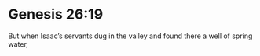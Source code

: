 # Genesis 26:19

But when Isaac’s servants dug in the valley and found there a well of spring water,
